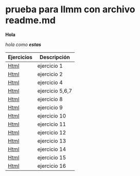 # prueba para llmm con archivo readme.md

**Hola**

_hola como **estas**_


Ejercicios|Descripción
-----------|---------
[Html](/LMAR/ejercicio1.html)|ejercicio 1
[Html](/LMAR/ejercicio2.html)|ejercicio 2
[Html](/LMAR/ejercicio4.html)|ejercicio 4
[Html](/LMAR/ejercicio5y6y7.html)|ejercicio 5,6,7
[Html](/LMAR/misitio)|ejercicio 8
[Html](/LMAR/Ejercicio9.html)|ejercicio 9
[Html](/LMAR/ejercicio10.html)|ejercicio 10 
[Html](/LMAR/ejercicio11.html)|ejercicio 11
[Html](/LMAR/ejercicio12.html)|ejercicio 12
[Html](/LMAR/ejercicio13.html)|ejercicio 13 
[Html](/LMAR/ejercicio14.html)|ejercicio 14
[Html](/LMAR/ejercicio15.html)|ejercicio 15
[Html](/LMAR/Ejercicio16.html)|ejercicio 16
